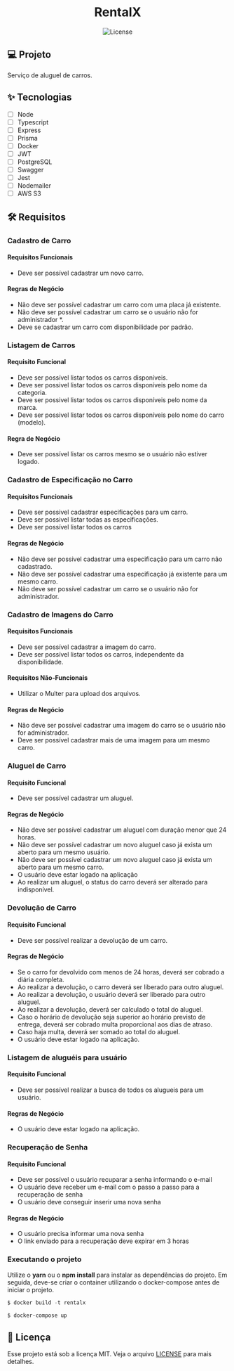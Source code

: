 <h1 align="center">
  RentalX
</h1>

<p align="center">
  <img alt="License" src="https://img.shields.io/static/v1?label=license&message=MIT&color=E51C44&labelColor=0A1033">

## 💻 Projeto

Serviço de aluguel de carros.

## ✨ Tecnologias

- [ ] Node
- [ ] Typescript
- [ ] Express
- [ ] Prisma
- [ ] Docker
- [ ] JWT
- [ ] PostgreSQL
- [ ] Swagger
- [ ] Jest
- [ ] Nodemailer
- [ ] AWS S3

## :hammer_and_wrench: Requisitos

### Cadastro de Carro

#### Requisitos Funcionais

- Deve ser possível cadastrar um novo carro.

#### Regras de Negócio

- Não deve ser possível cadastrar um carro com uma placa já existente.
- Não deve ser possível cadastrar um carro se o usuário não for administrador \*.
- Deve se cadastrar um carro com disponibilidade por padrão.

### Listagem de Carros

#### Requisito Funcional

- Deve ser possível listar todos os carros disponíveis.
- Deve ser possivel listar todos os carros disponíveis pelo nome da categoria.
- Deve ser possivel listar todos os carros disponíveis pelo nome da marca.
- Deve ser possivel listar todos os carros disponíveis pelo nome do carro (modelo).

#### Regra de Negócio

- Deve ser possível listar os carros mesmo se o usuário não estiver logado.

### Cadastro de Especificação no Carro

#### Requisitos Funcionais

- Deve ser possivel cadastrar especificações para um carro.
- Deve ser possivel listar todas as especificações.
- Deve ser possível listar todos os carros

#### Regras de Negócio

- Não deve ser possivel cadastrar uma especificação para um carro não cadastrado.
- Não deve ser possível cadastrar uma especificação já existente para um mesmo carro.
- Não deve ser possível cadastrar um carro se o usuário não for administrador.

### Cadastro de Imagens do Carro

#### Requisitos Funcionais

- Deve ser possível cadastrar a imagem do carro.
- Deve ser possível listar todos os carros, independente da disponibilidade.

#### Requisitos Não-Funcionais

- Utilizar o Multer para upload dos arquivos.

#### Regras de Negócio

- Não deve ser possível cadastrar uma imagem do carro se o usuário não for administrador.
- Deve ser possível cadastrar mais de uma imagem para um mesmo carro.

### Aluguel de Carro

#### Requisito Funcional

- Deve ser possível cadastrar um aluguel.

#### Regras de Negócio

- Não deve ser possível cadastrar um aluguel com duração menor que 24 horas.
- Não deve ser possível cadastrar um novo aluguel caso já exista um aberto para um mesmo usuário.
- Não deve ser possível cadastrar um novo aluguel caso já exista um aberto para um mesmo carro.
- O usuário deve estar logado na aplicação
- Ao realizar um aluguel, o status do carro deverá ser alterado para indisponível.

### Devolução de Carro

#### Requisito Funcional

- Deve ser possível realizar a devolução de um carro.

#### Regras de Negócio

- Se o carro for devolvido com menos de 24 horas, deverá ser cobrado a diária completa.
- Ao realizar a devolução, o carro deverá ser liberado para outro aluguel.
- Ao realizar a devolução, o usuário deverá ser liberado para outro aluguel.
- Ao realizar a devolução, deverá ser calculado o total do aluguel.
- Caso o horário de devolução seja superior ao horário previsto de entrega, deverá ser cobrado multa proporcional aos dias de atraso.
- Caso haja multa, deverá ser somado ao total do aluguel.
- O usuário deve estar logado na aplicação.

### Listagem de aluguéis para usuário

#### Requisito Funcional

- Deve ser possível realizar a busca de todos os alugueis para um usuário.

#### Regras de Negócio

- O usuário deve estar logado na aplicação.

### Recuperação de Senha

#### Requisito Funcional

- Deve ser possível o usuário recuparar a senha informando o e-mail
- O usuário deve receber um e-mail com o passo a passo para a recuperação de senha
- O usuário deve conseguir inserir uma nova senha

#### Regras de Negócio

- O usuário precisa informar uma nova senha
- O link enviado para a recuperação deve expirar em 3 horas

### Executando o projeto

Utilize o **yarn** ou o **npm install** para instalar as dependências do projeto.
Em seguida, deve-se criar o container utilizando o docker-compose antes de iniciar o projeto.

```cl
$ docker build -t rentalx

$ docker-compose up
```

## 📄 Licença

Esse projeto está sob a licença MIT. Veja o arquivo [LICENSE](LICENSE.md) para mais detalhes.

<br />
